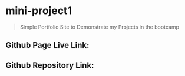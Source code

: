# mini-project1

> Simple Portfolio Site to Demonstrate my Projects in the bootcamp

## Github Page Live Link: 

## Github Repository Link: 



